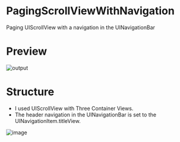 # PagingScrollViewWithNavigation
Paging UIScrollView with a navigation in the UINavigationBar

# Preview
![output](https://user-images.githubusercontent.com/5181799/29409082-a624ed1e-8385-11e7-8dce-858c4e7acbfd.gif)


# Structure

- I used UIScrollView with Three Container Views.
- The header navigation in the UINavigationBar is set to the UINavigationItem.titleView.

![image](https://user-images.githubusercontent.com/5181799/29408632-e4c74064-8383-11e7-8d6c-6f4c894df000.png)
